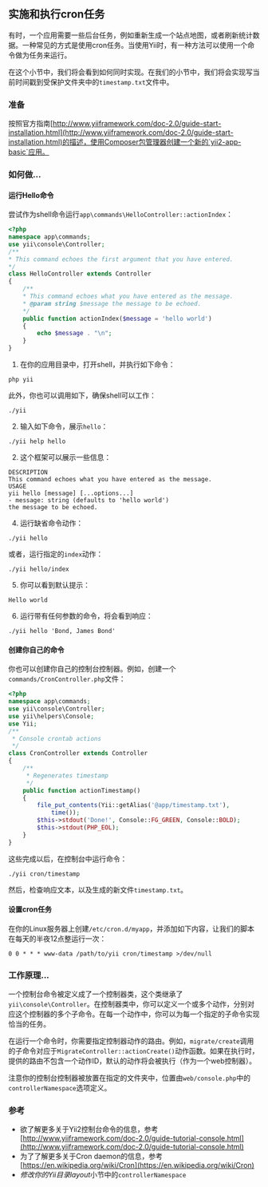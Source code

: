 ## 实施和执行cron任务

有时，一个应用需要一些后台任务，例如重新生成一个站点地图，或者刷新统计数据。一种常见的方式是使用cron任务。当使用Yii时，有一种方法可以使用一个命令做为任务来运行。

在这个小节中，我们将会看到如何同时实现。在我们的小节中，我们将会实现写当前时间戳到受保护文件夹中的`timestamp.txt`文件中。

### 准备

按照官方指南[http://www.yiiframework.com/doc-2.0/guide-start-installation.html](http://www.yiiframework.com/doc-2.0/guide-start-installation.html)的描述，使用Composer包管理器创建一个新的`yii2-app-basic`应用。

### 如何做...

#### 运行Hello命令

尝试作为shell命令运行`app\commands\HelloController::actionIndex`：

```php
<?php
namespace app\commands;
use yii\console\Controller;
/**
* This command echoes the first argument that you have entered.
*/
class HelloController extends Controller
{
    /**
    * This command echoes what you have entered as the message.
    * @param string $message the message to be echoed.
    */
    public function actionIndex($message = 'hello world')
    {
        echo $message . "\n";
    }
}
```

1. 在你的应用目录中，打开shell，并执行如下命令：

```
php yii
```

此外，你也可以调用如下，确保shell可以工作：

```
./yii
```

2. 输入如下命令，展示`hello`：

```
./yii help hello
```

2. 这个框架可以展示一些信息：

```
DESCRIPTION
This command echoes what you have entered as the message.
USAGE
yii hello [message] [...options...]
- message: string (defaults to 'hello world')
the message to be echoed.
```

4. 运行缺省命令动作：

```
./yii hello
```

或者，运行指定的`index`动作：

```
./yii hello/index
```

5. 你可以看到默认提示：

```
Hello world
```

6. 运行带有任何参数的命令，将会看到响应：

```
./yii hello 'Bond, James Bond'
```

#### 创建你自己的命令

你也可以创建你自己的控制台控制器。例如，创建一个`commands/CronController.php`文件：

```php
<?php
namespace app\commands;
use yii\console\Controller;
use yii\helpers\Console;
use Yii;
/**
 * Console crontab actions
 */
class CronController extends Controller
{
    /**
     * Regenerates timestamp
     */
    public function actionTimestamp()
    {
        file_put_contents(Yii::getAlias('@app/timestamp.txt'),
            time());
        $this->stdout('Done!', Console::FG_GREEN, Console::BOLD);
        $this->stdout(PHP_EOL);
    }
}
```

这些完成以后，在控制台中运行命令：

```
./yii cron/timestamp
```

然后，检查响应文本，以及生成的新文件`timestamp.txt`。

#### 设置cron任务

在你的Linux服务器上创建`/etc/cron.d/myapp`，并添加如下内容，让我们的脚本在每天的半夜12点整运行一次：

```
0 0 * * * www-data /path/to/yii cron/timestamp >/dev/null
```

### 工作原理...

一个控制台命令被定义成了一个控制器类，这个类继承了`yii\console\Controller`。在控制器类中，你可以定义一个或多个动作，分别对应这个控制器的多个子命令。在每一个动作中，你可以为每一个指定的子命令实现恰当的任务。

在运行一个命令时，你需要指定控制器动作的路由。例如，`migrate/create`调用的子命令对应于`MigrateController::actionCreate()`动作函数。如果在执行时，提供的路由不包含一个动作ID，默认的动作将会被执行（作为一个web控制器）。

注意你的控制台控制器被放置在指定的文件夹中，位置由`web/console.php`中的`controllerNamespace`选项定义。

### 参考

- 欲了解更多关于Yii2控制台命令的信息，参考[http://www.yiiframework.com/doc-2.0/guide-tutorial-console.html](http://www.yiiframework.com/doc-2.0/guide-tutorial-console.html)
- 为了了解更多关于Cron daemon的信息，参考[https://en.wikipedia.org/wiki/Cron](https://en.wikipedia.org/wiki/Cron)
- *修改你的Yii目录layout*小节中的`controllerNamespace`